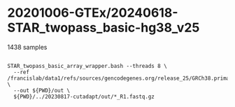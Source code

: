 
#	20201006-GTEx/20240618-STAR_twopass_basic-hg38_v25


1438 samples


```

STAR_twopass_basic_array_wrapper.bash --threads 8 \
  --ref /francislab/data1/refs/sources/gencodegenes.org/release_25/GRCh38.primary_assembly.genome \
  --out ${PWD}/out \
  ${PWD}/../20230817-cutadapt/out/*_R1.fastq.gz

```


